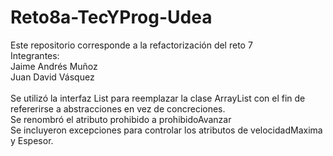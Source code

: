 # Reto8a-TecYProg-Udea
Este repositorio corresponde a la refactorización del reto 7 <br>
Integrantes: <br>
Jaime Andrés Muñoz <br>
Juan David Vásquez <br>
<br>
Se utilizó la interfaz List para reemplazar la clase ArrayList con el fin de refererirse a abstracciones en vez de concreciones. <br>
Se renombró el atributo prohibido a prohibidoAvanzar <br>
Se incluyeron excepciones para controlar los atributos de velocidadMaxima y Espesor.
